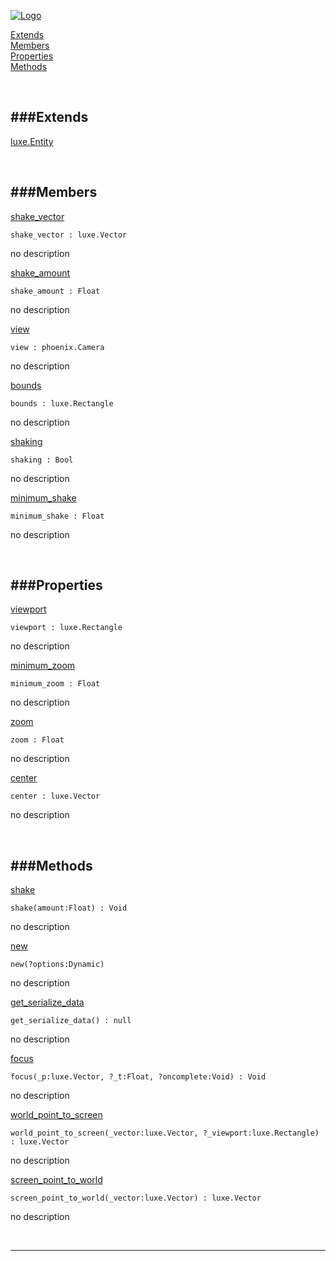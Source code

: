 
[![Logo](../../images/logo.png)](../../index.html)


[Extends](#Extends)   
[Members](#Members)   
[Properties](#Properties)   
[Methods](#Methods)   


&nbsp;   

<a class="lift" name="Extends" ></a>
###Extends   
---
<a class="lift" name="luxe.Entity" href="luxe/Entity.html">luxe.Entity</a>

&nbsp;   

<a class="lift" name="Members" ></a>
###Members   
---
<a class="lift" name="shake_vector" href="#shake_vector">shake_vector</a>



    shake_vector : luxe.Vector

<span class="small_desc_flat"> no description </span>   

<a class="lift" name="shake_amount" href="#shake_amount">shake_amount</a>



    shake_amount : Float

<span class="small_desc_flat"> no description </span>   

<a class="lift" name="view" href="#view">view</a>



    view : phoenix.Camera

<span class="small_desc_flat"> no description </span>   

<a class="lift" name="bounds" href="#bounds">bounds</a>



    bounds : luxe.Rectangle

<span class="small_desc_flat"> no description </span>   

<a class="lift" name="shaking" href="#shaking">shaking</a>



    shaking : Bool

<span class="small_desc_flat"> no description </span>   

<a class="lift" name="minimum_shake" href="#minimum_shake">minimum_shake</a>



    minimum_shake : Float

<span class="small_desc_flat"> no description </span>   

&nbsp;   

<a class="lift" name="Properties" ></a>
###Properties   
---
<a class="lift" name="viewport" href="#viewport">viewport</a>



    viewport : luxe.Rectangle

<span class="small_desc_flat"> no description </span>   

<a class="lift" name="minimum_zoom" href="#minimum_zoom">minimum_zoom</a>



    minimum_zoom : Float

<span class="small_desc_flat"> no description </span>   

<a class="lift" name="zoom" href="#zoom">zoom</a>



    zoom : Float

<span class="small_desc_flat"> no description </span>   

<a class="lift" name="center" href="#center">center</a>



    center : luxe.Vector

<span class="small_desc_flat"> no description </span>   

&nbsp;   

<a class="lift" name="Methods" ></a>
###Methods   
---
<a class="lift" name="shake" href="#shake">shake</a>



    shake(amount:Float) : Void

<span class="small_desc_flat"> no description </span>   

<a class="lift" name="new" href="#new">new</a>



    new(?options:Dynamic) 

<span class="small_desc_flat"> no description </span>   

<a class="lift" name="get_serialize_data" href="#get_serialize_data">get_serialize_data</a>



    get_serialize_data() : null

<span class="small_desc_flat"> no description </span>   

<a class="lift" name="focus" href="#focus">focus</a>



    focus(_p:luxe.Vector, ?_t:Float, ?oncomplete:Void) : Void

<span class="small_desc_flat"> no description </span>   

<a class="lift" name="world_point_to_screen" href="#world_point_to_screen">world_point_to_screen</a>



    world_point_to_screen(_vector:luxe.Vector, ?_viewport:luxe.Rectangle) : luxe.Vector

<span class="small_desc_flat"> no description </span>   

<a class="lift" name="screen_point_to_world" href="#screen_point_to_world">screen_point_to_world</a>



    screen_point_to_world(_vector:luxe.Vector) : luxe.Vector

<span class="small_desc_flat"> no description </span>   



&nbsp;
&nbsp;
&nbsp;

---  


&nbsp;   
&nbsp;   